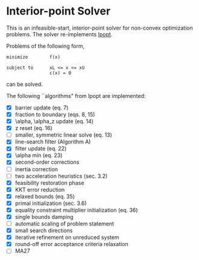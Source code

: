 # Interior-point Solver

This is an infeasible-start, interior-point solver for non-convex optimization problems. The solver re-implements [Ipopt](https://link.springer.com/content/pdf/10.1007/s10107-004-0559-y.pdf).

Problems of the following form,
```
minimize        f(x)

subject to      xL <= x <= xU
                c(x) = 0
```

can be solved.

The following ``algorithms" from Ipopt are implemented:
- [X] barrier update (eq. 7)
- [X] fraction to boundary (eqs. 8, 15)
- [X] \alpha, \alpha_z update (eq. 14)
- [X] z reset (eq. 16)
- [ ] smaller, symmetric linear solve (eq. 13)
- [X] line-search filter (Algorithm A)
- [X] filter update (eq. 22)
- [X] \alpha min (eq. 23)
- [X] second-order corrections
- [ ] inertia correction
- [ ] two acceleration heuristics (sec. 3.2)
- [X] feasibility restoration phase
- [X] KKT error reduction
- [X] relaxed bounds (eq. 35)
- [X] primal initialization (sec. 3.6)
- [X] equality constraint multiplier initialization (eq. 36)
- [X] single bounds damping
- [ ] automatic scaling of problem statement
- [X] small search directions
- [X] iterative refinement on unreduced system
- [X] round-off error acceptance criteria relaxation
- [ ] MA27
